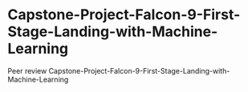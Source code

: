 # Capstone-Project-Falcon-9-First-Stage-Landing-with-Machine-Learning
Peer review Capstone-Project-Falcon-9-First-Stage-Landing-with-Machine-Learning
